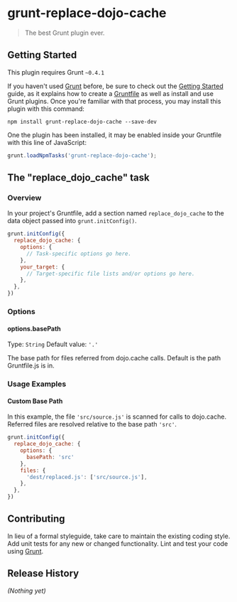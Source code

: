 # grunt-replace-dojo-cache

> The best Grunt plugin ever.

## Getting Started
This plugin requires Grunt `~0.4.1`

If you haven't used [Grunt](http://gruntjs.com/) before, be sure to check out the [Getting Started](http://gruntjs.com/getting-started) guide, as it explains how to create a [Gruntfile](http://gruntjs.com/sample-gruntfile) as well as install and use Grunt plugins. Once you're familiar with that process, you may install this plugin with this command:

```shell
npm install grunt-replace-dojo-cache --save-dev
```

One the plugin has been installed, it may be enabled inside your Gruntfile with this line of JavaScript:

```js
grunt.loadNpmTasks('grunt-replace-dojo-cache');
```

## The "replace_dojo_cache" task

### Overview
In your project's Gruntfile, add a section named `replace_dojo_cache` to the data object passed into `grunt.initConfig()`.

```js
grunt.initConfig({
  replace_dojo_cache: {
    options: {
      // Task-specific options go here.
    },
    your_target: {
      // Target-specific file lists and/or options go here.
    },
  },
})
```

### Options

#### options.basePath
Type: `String`
Default value: `'.'`

The base path for files referred from dojo.cache calls. Default is the path Gruntfile.js is in.

### Usage Examples

#### Custom Base Path
In this example, the file `'src/source.js'` is scanned for calls to dojo.cache. Referred files are resolved relative to the base path `'src'`.

```js
grunt.initConfig({
  replace_dojo_cache: {
    options: {
      basePath: 'src'
    },
    files: {
      'dest/replaced.js': ['src/source.js'],
    },
  },
})
```

## Contributing
In lieu of a formal styleguide, take care to maintain the existing coding style. Add unit tests for any new or changed functionality. Lint and test your code using [Grunt](http://gruntjs.com/).

## Release History
_(Nothing yet)_
